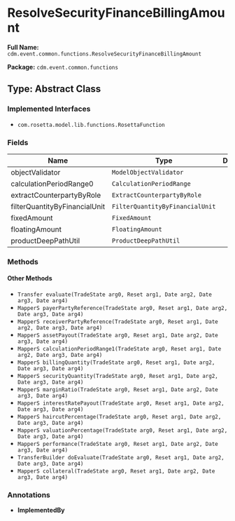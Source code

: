 # ResolveSecurityFinanceBillingAmount

**Full Name:** `cdm.event.common.functions.ResolveSecurityFinanceBillingAmount`

**Package:** `cdm.event.common.functions`

## Type: Abstract Class

### Implemented Interfaces

- `com.rosetta.model.lib.functions.RosettaFunction`

### Fields

| Name | Type | Description |
|------|------|-------------|
| objectValidator | `ModelObjectValidator` |  |
| calculationPeriodRange0 | `CalculationPeriodRange` |  |
| extractCounterpartyByRole | `ExtractCounterpartyByRole` |  |
| filterQuantityByFinancialUnit | `FilterQuantityByFinancialUnit` |  |
| fixedAmount | `FixedAmount` |  |
| floatingAmount | `FloatingAmount` |  |
| productDeepPathUtil | `ProductDeepPathUtil` |  |

### Methods

#### Other Methods

- `Transfer evaluate(TradeState arg0, Reset arg1, Date arg2, Date arg3, Date arg4)`
- `MapperS payerPartyReference(TradeState arg0, Reset arg1, Date arg2, Date arg3, Date arg4)`
- `MapperS receiverPartyReference(TradeState arg0, Reset arg1, Date arg2, Date arg3, Date arg4)`
- `MapperS assetPayout(TradeState arg0, Reset arg1, Date arg2, Date arg3, Date arg4)`
- `MapperS calculationPeriodRange1(TradeState arg0, Reset arg1, Date arg2, Date arg3, Date arg4)`
- `MapperS billingQuantity(TradeState arg0, Reset arg1, Date arg2, Date arg3, Date arg4)`
- `MapperS securityQuantity(TradeState arg0, Reset arg1, Date arg2, Date arg3, Date arg4)`
- `MapperS marginRatio(TradeState arg0, Reset arg1, Date arg2, Date arg3, Date arg4)`
- `MapperS interestRatePayout(TradeState arg0, Reset arg1, Date arg2, Date arg3, Date arg4)`
- `MapperS haircutPercentage(TradeState arg0, Reset arg1, Date arg2, Date arg3, Date arg4)`
- `MapperS valuationPercentage(TradeState arg0, Reset arg1, Date arg2, Date arg3, Date arg4)`
- `MapperS performance(TradeState arg0, Reset arg1, Date arg2, Date arg3, Date arg4)`
- `TransferBuilder doEvaluate(TradeState arg0, Reset arg1, Date arg2, Date arg3, Date arg4)`
- `MapperS collateral(TradeState arg0, Reset arg1, Date arg2, Date arg3, Date arg4)`

### Annotations

- **ImplementedBy**

